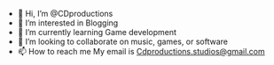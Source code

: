 - 👋 Hi, I’m @CDproductions
- 👀 I’m interested in Blogging
- 🌱 I’m currently learning Game development
- 💞️ I’m looking to collaborate on music, games, or software
- 📫 How to reach me My email is Cdproductions.studios@gmail.com

<!---
CDproductions/CDproductions is a ✨ special ✨ repository because its `README.md` (this file) appears on your GitHub profile.
You can click the Preview link to take a look at your changes.
--->
